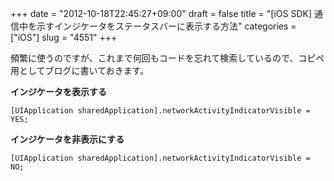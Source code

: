 +++
date = "2012-10-18T22:45:27+09:00"
draft = false
title = "[iOS SDK] 通信中を示すインジケータをステータスバーに表示する方法"
categories = ["iOS"]
slug = "4551"
+++

頻繁に使うのですが、これまで何回もコードを忘れて検索しているので、コピペ用としてブログに書いておきます。

**インジケータを表示する**
```
[UIApplication sharedApplication].networkActivityIndicatorVisible = YES;
```

**インジケータを非表示にする**
```
[UIApplication sharedApplication].networkActivityIndicatorVisible = NO;
```

